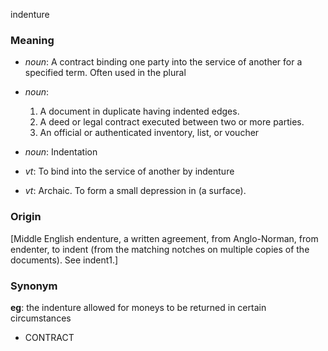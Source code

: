 indenture
### Meaning
+ _noun_: A contract binding one party into the service of another for a specified term. Often used in the plural
+ _noun_:
   1. A document in duplicate having indented edges.
   2. A deed or legal contract executed between two or more parties.
   3. An official or authenticated inventory, list, or voucher
+ _noun_: Indentation

+ _vt_: To bind into the service of another by indenture
+ _vt_: Archaic. To form a small depression in (a surface).

### Origin

[Middle English endenture, a written agreement, from Anglo-Norman, from endenter, to indent (from the matching notches on multiple copies of the documents). See indent1.]

### Synonym

__eg__: the indenture allowed for moneys to be returned in certain circumstances

+ CONTRACT


